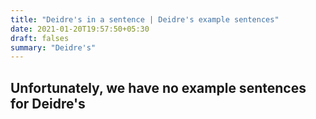 ```yaml
---
title: "Deidre's in a sentence | Deidre's example sentences"
date: 2021-01-20T19:57:50+05:30
draft: falses
summary: "Deidre's"
---
```

## Unfortunately, we have no example sentences for Deidre's                 
